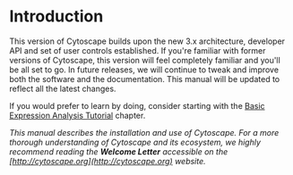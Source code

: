 <a id="introduction"> </a>
# Introduction

This version of Cytoscape builds upon
the new 3.x architecture, developer API and set of user controls established. If you're familiar with former versions of Cytoscape,
this version will feel completely familiar and you'll be all set to go.
In future releases, we will continue to tweak and improve both the
software and the documentation. This manual will be updated to reflect
all the latest changes.

If you would prefer to learn by doing, consider starting with the [Basic Expression Analysis Tutorial](Basic_Expression_Analysis_Tutorial.html#basic-expression-analysis-tutorial) chapter.

*This manual describes the installation and use of Cytoscape. For a more
thorough understanding of Cytoscape and its ecosystem, we highly
recommend reading the **Welcome Letter** accessible on the
[http://cytoscape.org](http://cytoscape.org) website.*


